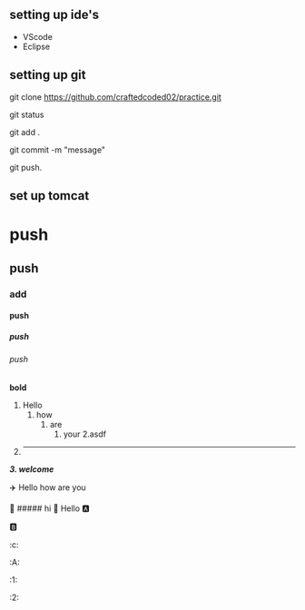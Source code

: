## setting up ide's
* VScode
* Eclipse

## setting up git
git clone https://github.com/craftedcoded02/practice.git

git status

git add .

git commit -m "message"  

git push.
   
## set up tomcat

# push
## push
### add
#### push
##### push
###### push
**bold**
1. Hello
   1. how  
      1. are 
         1. your
         2.asdf
2. ----------
_**3. welcome**_

:airplane: Hello how are you

:dart: ##### hi
:rocket: Hello
:a:

:b:

:c:

:A:

:1:

:2:
